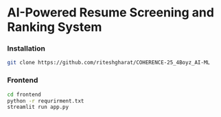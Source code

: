 # AI-Powered Resume Screening and Ranking System

### Installation

```bash
git clone https://github.com/riteshgharat/COHERENCE-25_4Boyz_AI-ML
```

### Frontend
```bash
cd frontend
python -r requrirment.txt
streamlit run app.py
```
